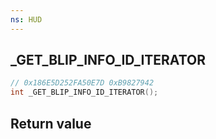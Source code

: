 ```yaml
---
ns: HUD
---
```

## _GET_BLIP_INFO_ID_ITERATOR

```c
// 0x186E5D252FA50E7D 0xB9827942
int _GET_BLIP_INFO_ID_ITERATOR();
```


## Return value
